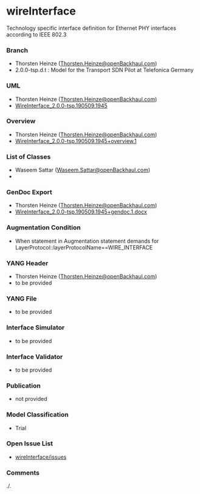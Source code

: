 # wireInterface
Technology specific interface definition for Ethernet PHY interfaces according to IEEE 802.3

### Branch
- Thorsten Heinze (Thorsten.Heinze@openBackhaul.com)
- 2.0.0-tsp.d.t : Model for the Transport SDN Pilot at Telefonica Germany

### UML
- Thorsten Heinze (Thorsten.Heinze@openBackhaul.com)
- [WireInterface_2.0.0-tsp.190509.1945](./WireInterface_2.0.0-tsp.190509.1945.zip)

### Overview 
- Thorsten Heinze (Thorsten.Heinze@openBackhaul.com)
- [WireInterface_2.0.0-tsp.190509.1945+overview.1](./WireInterface_2.0.0-tsp.190509.1945+overview.1.png)

### List of Classes
- Waseem Sattar (Waseem.Sattar@openBackhaul.com)
- 

### GenDoc Export
- Thorsten Heinze (Thorsten.Heinze@openBackhaul.com)
- [WireInterface_2.0.0-tsp.190509.1945+gendoc.1.docx](./WireInterface_2.0.0-tsp.190509.1945+gendoc.1.docx)

### Augmentation Condition
- When statement in Augmentation statement demands for LayerProtocol::layerProtocolName==WIRE_INTERFACE

### YANG Header
- Thorsten Heinze (Thorsten.Heinze@openBackhaul.com)
- to be provided

### YANG File
- to be provided

### Interface Simulator
- to be provided

### Interface Validator
- to be provided

### Publication
- not provided

### Model Classification
- Trial

### Open Issue List
- [wireInterface/issues](../../issues)

### Comments 
./.
